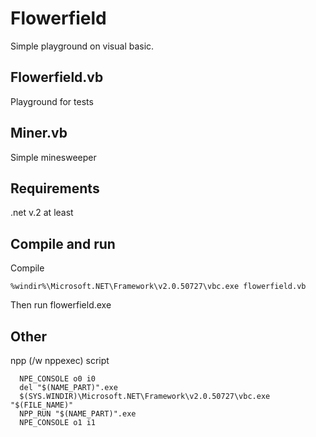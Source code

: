 Flowerfield
===========
Simple playground on visual basic.


Flowerfield.vb
---------------
Playground for tests


Miner.vb
----------------
Simple minesweeper



Requirements
-----------------
.net v.2 at least


Compile and run
-----------------
Compile
    
    %windir%\Microsoft.NET\Framework\v2.0.50727\vbc.exe flowerfield.vb
    
Then run flowerfield.exe


Other
----------------
    
npp (/w nppexec) script
    
      NPE_CONSOLE o0 i0
      del "$(NAME_PART)".exe
      $(SYS.WINDIR)\Microsoft.NET\Framework\v2.0.50727\vbc.exe "$(FILE_NAME)"
      NPP_RUN "$(NAME_PART)".exe
      NPE_CONSOLE o1 i1
